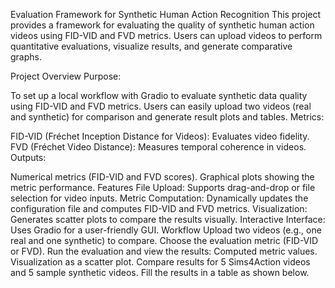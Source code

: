Evaluation Framework for Synthetic Human Action Recognition
This project provides a framework for evaluating the quality of synthetic human action videos using FID-VID and FVD metrics. Users can upload videos to perform quantitative evaluations, visualize results, and generate comparative graphs.

Project Overview
Purpose:

To set up a local workflow with Gradio to evaluate synthetic data quality using FID-VID and FVD metrics.
Users can easily upload two videos (real and synthetic) for comparison and generate result plots and tables.
Metrics:

FID-VID (Fréchet Inception Distance for Videos): Evaluates video fidelity.
FVD (Fréchet Video Distance): Measures temporal coherence in videos.
Outputs:

Numerical metrics (FID-VID and FVD scores).
Graphical plots showing the metric performance.
Features
File Upload: Supports drag-and-drop or file selection for video inputs.
Metric Computation: Dynamically updates the configuration file and computes FID-VID and FVD metrics.
Visualization: Generates scatter plots to compare the results visually.
Interactive Interface: Uses Gradio for a user-friendly GUI.
Workflow
Upload two videos (e.g., one real and one synthetic) to compare.
Choose the evaluation metric (FID-VID or FVD).
Run the evaluation and view the results:
Computed metric values.
Visualization as a scatter plot.
Compare results for 5 Sims4Action videos and 5 sample synthetic videos. Fill the results in a table as shown below.
